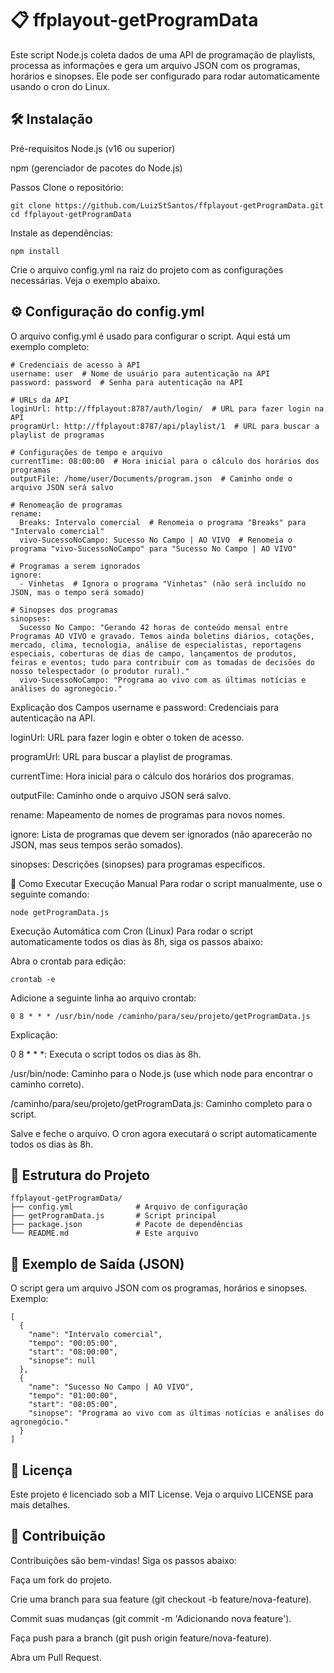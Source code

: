 # 📋 ffplayout-getProgramData
Este script Node.js coleta dados de uma API de programação de playlists, processa as informações e gera um arquivo JSON com os programas, horários e sinopses. Ele pode ser configurado para rodar automaticamente usando o cron do Linux.

## 🛠 Instalação
Pré-requisitos
Node.js (v16 ou superior)

npm (gerenciador de pacotes do Node.js)

Passos
Clone o repositório:

```
git clone https://github.com/LuizStSantos/ffplayout-getProgramData.git
cd ffplayout-getProgramData
```
Instale as dependências:

```
npm install
```
Crie o arquivo config.yml na raiz do projeto com as configurações necessárias. Veja o exemplo abaixo.

## ⚙️ Configuração do config.yml
O arquivo config.yml é usado para configurar o script. Aqui está um exemplo completo:

```
# Credenciais de acesso à API
username: user  # Nome de usuário para autenticação na API
password: password  # Senha para autenticação na API

# URLs da API
loginUrl: http://ffplayout:8787/auth/login/  # URL para fazer login na API
programUrl: http://ffplayout:8787/api/playlist/1  # URL para buscar a playlist de programas

# Configurações de tempo e arquivo
currentTime: 08:00:00  # Hora inicial para o cálculo dos horários dos programas
outputFile: /home/user/Documents/program.json  # Caminho onde o arquivo JSON será salvo

# Renomeação de programas
rename:
  Breaks: Intervalo comercial  # Renomeia o programa "Breaks" para "Intervalo comercial"
  vivo-SucessoNoCampo: Sucesso No Campo | AO VIVO  # Renomeia o programa "vivo-SucessoNoCampo" para "Sucesso No Campo | AO VIVO"

# Programas a serem ignorados
ignore:
  - Vinhetas  # Ignora o programa "Vinhetas" (não será incluído no JSON, mas o tempo será somado)

# Sinopses dos programas
sinopses:
  Sucesso No Campo: "Gerando 42 horas de conteúdo mensal entre Programas AO VIVO e gravado. Temos ainda boletins diários, cotações, mercado, clima, tecnologia, análise de especialistas, reportagens especiais, coberturas de dias de campo, lançamentos de produtos, feiras e eventos; tudo para contribuir com as tomadas de decisões do nosso telespectador (o produtor rural)."
  vivo-SucessoNoCampo: "Programa ao vivo com as últimas notícias e análises do agronegócio."
```
Explicação dos Campos
username e password: Credenciais para autenticação na API.

loginUrl: URL para fazer login e obter o token de acesso.

programUrl: URL para buscar a playlist de programas.

currentTime: Hora inicial para o cálculo dos horários dos programas.

outputFile: Caminho onde o arquivo JSON será salvo.

rename: Mapeamento de nomes de programas para novos nomes.

ignore: Lista de programas que devem ser ignorados (não aparecerão no JSON, mas seus tempos serão somados).

sinopses: Descrições (sinopses) para programas específicos.

🚀 Como Executar
Execução Manual
Para rodar o script manualmente, use o seguinte comando:

```
node getProgramData.js
```
Execução Automática com Cron (Linux)
Para rodar o script automaticamente todos os dias às 8h, siga os passos abaixo:

Abra o crontab para edição:

```
crontab -e
```
Adicione a seguinte linha ao arquivo crontab:

```
0 8 * * * /usr/bin/node /caminho/para/seu/projeto/getProgramData.js
```
Explicação:

0 8 * * *: Executa o script todos os dias às 8h.

/usr/bin/node: Caminho para o Node.js (use which node para encontrar o caminho correto).

/caminho/para/seu/projeto/getProgramData.js: Caminho completo para o script.

Salve e feche o arquivo. O cron agora executará o script automaticamente todos os dias às 8h.

## 📂 Estrutura do Projeto
```
ffplayout-getProgramData/
├── config.yml              # Arquivo de configuração
├── getProgramData.js       # Script principal
├── package.json            # Pacote de dependências
└── README.md               # Este arquivo
```
## 📄 Exemplo de Saída (JSON)
O script gera um arquivo JSON com os programas, horários e sinopses. Exemplo:

```
[
  {
    "name": "Intervalo comercial",
    "tempo": "00:05:00",
    "start": "08:00:00",
    "sinopse": null
  },
  {
    "name": "Sucesso No Campo | AO VIVO",
    "tempo": "01:00:00",
    "start": "08:05:00",
    "sinopse": "Programa ao vivo com as últimas notícias e análises do agronegócio."
  }
]
```
## 📝 Licença
Este projeto é licenciado sob a MIT License. Veja o arquivo LICENSE para mais detalhes.

## 🤝 Contribuição
Contribuições são bem-vindas! Siga os passos abaixo:

Faça um fork do projeto.

Crie uma branch para sua feature (git checkout -b feature/nova-feature).

Commit suas mudanças (git commit -m 'Adicionando nova feature').

Faça push para a branch (git push origin feature/nova-feature).

Abra um Pull Request.
